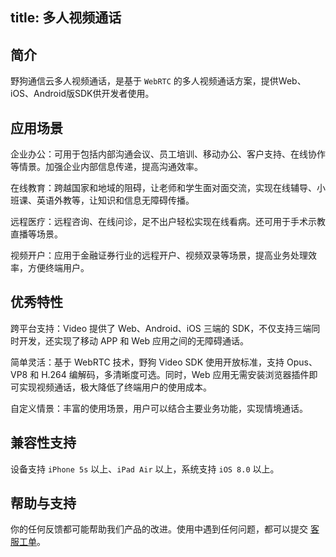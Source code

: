 title: 多人视频通话
---



## 简介

野狗通信云多人视频通话，是基于 `WebRTC` 的多人视频通话方案，提供Web、iOS、Android版SDK供开发者使用。

## 应用场景

企业办公：可用于包括内部沟通会议、员工培训、移动办公、客户支持、在线协作等情景。加强企业内部信息传递，提高沟通效率。

在线教育：跨越国家和地域的阻碍，让老师和学生面对面交流，实现在线辅导、小班课、英语外教等，让知识和信息无障碍传播。

远程医疗：远程咨询、在线问诊，足不出户轻松实现在线看病。还可用于手术示教直播等场景。

视频开户：应用于金融证券行业的远程开户、视频双录等场景，提高业务处理效率，方便终端用户。

## 优秀特性

跨平台支持：Video 提供了 Web、Android、iOS 三端的 SDK，不仅支持三端同时开发，还实现了移动 APP 和 Web 应用之间的无障碍通话。

简单灵活：基于 WebRTC 技术，野狗 Video SDK 使用开放标准，支持 Opus、 VP8 和 H.264 编解码，多清晰度可选。同时，Web 应用无需安装浏览器插件即可实现视频通话，极大降低了终端用户的使用成本。

自定义情景：丰富的使用场景，用户可以结合主要业务功能，实现情境通话。


## 兼容性支持

设备支持 `iPhone 5s` 以上、`iPad Air` 以上，系统支持 `iOS 8.0` 以上。


## 帮助与支持

你的任何反馈都可能帮助我们产品的改进。使用中遇到任何问题，都可以提交 [客服工单](https://wilddog.kf5.com/user/login/?_ga=1.87552923.207002905.1448960317)。
